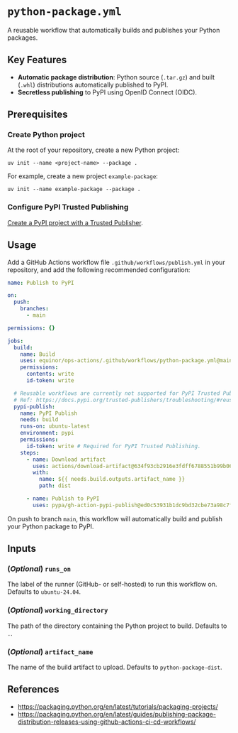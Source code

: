 # `python-package.yml`

A reusable workflow that automatically builds and publishes your Python packages.

## Key Features

- **Automatic package distribution**: Python source (`.tar.gz`) and built (`.whl`) distributions automatically published to PyPI.
- **Secretless publishing** to PyPI using OpenID Connect (OIDC).

## Prerequisites

### Create Python project

At the root of your repository, create a new Python project:

```console
uv init --name <project-name> --package .
```

For example, create a new project `example-package`:

```console
uv init --name example-package --package .
```

### Configure PyPI Trusted Publishing

[Create a PyPI project with a Trusted Publisher](https://docs.pypi.org/trusted-publishers/creating-a-project-through-oidc/#github-actions).

## Usage

Add a GitHub Actions workflow file `.github/workflows/publish.yml` in your repository, and add the following recommended configuration:

```yaml
name: Publish to PyPI

on:
  push:
    branches:
      - main

permissions: {}

jobs:
  build:
    name: Build
    uses: equinor/ops-actions/.github/workflows/python-package.yml@main
    permissions:
      contents: write
      id-token: write

  # Reusable workflows are currently not supported for PyPI Trusted Publishing.
  # Ref: https://docs.pypi.org/trusted-publishers/troubleshooting/#reusable-workflows-on-github
  pypi-publish:
    name: PyPI Publish
    needs: build
    runs-on: ubuntu-latest
    environment: pypi
    permissions:
      id-token: write # Required for PyPI Trusted Publishing.
    steps:
      - name: Download artifact
        uses: actions/download-artifact@634f93cb2916e3fdff6788551b99b062d0335ce0
        with:
          name: ${{ needs.build.outputs.artifact_name }}
          path: dist

      - name: Publish to PyPI
        uses: pypa/gh-action-pypi-publish@ed0c53931b1dc9bd32cbe73a98c7f6766f8a527e

```

On push to branch `main`, this workflow will automatically build and publish your Python package to PyPI.

## Inputs

### (*Optional*) `runs_on`

The label of the runner (GitHub- or self-hosted) to run this workflow on. Defaults to `ubuntu-24.04`.

### (*Optional*) `working_directory`

The path of the directory containing the Python project to build. Defaults to `.`.

### (*Optional*) `artifact_name`

The name of the build artifact to upload. Defaults to `python-package-dist`.

## References

- <https://packaging.python.org/en/latest/tutorials/packaging-projects/>
- <https://packaging.python.org/en/latest/guides/publishing-package-distribution-releases-using-github-actions-ci-cd-workflows/>
